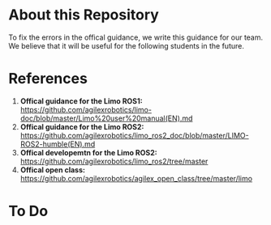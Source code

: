 # About this Repository

To fix the errors in the offical guidance, we write this guidance for our team.
We believe that it will be useful for the following students in the future.

# References
1. **Offical guidance for the Limo ROS1:** 
   https://github.com/agilexrobotics/limo-doc/blob/master/Limo%20user%20manual(EN).md
2. **Offical guidance for the Limo ROS2:**
   https://github.com/agilexrobotics/limo_ros2_doc/blob/master/LIMO-ROS2-humble(EN).md
3. **Offical developemtn for the Limo ROS2:** https://github.com/agilexrobotics/limo_ros2/tree/master
4. **Offical open class:** https://github.com/agilexrobotics/agilex_open_class/tree/master/limo

# To Do
